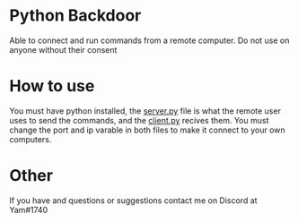 # Python Backdoor
Able to connect and run commands from a remote computer.
Do not use on anyone without their consent

# How to use
You must have python installed, the [server.py](server.py) file is what the remote user uses to send the commands, and the [client.py](client.py) recives them.
You must change the port and ip varable in both files to make it connect to your own computers.

# Other
If you have and questions or suggestions contact me on Discord at Yam#1740
